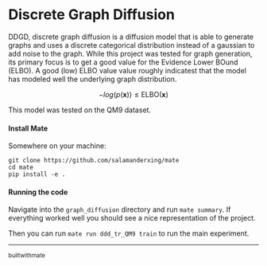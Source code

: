 # Discrete Graph Diffusion

DDGD, discrete graph diffusion is a diffusion model that is able to generate
graphs and uses a discrete categorical distribution instead of a gaussian to add
noise to the graph. While this project was tested for graph generation, its
primary focus is to get a good value for the Evidence Lower BOund (ELBO). A good
(low) ELBO value value roughly indicatest that the model has modeled well the
underlying graph distribution.

$$-log(p(\mathbf{x})) \leq \text{ELBO}(\mathbf{x})$$

This model was tested on the QM9 dataset.

#### Install Mate

Somewhere on your machine:

```
git clone https://github.com/salamanderxing/mate
cd mate
pip install -e .
```

#### Running the code

Navigate into the `graph_diffusion` directory and run `mate summary`. If
everything worked well you should see a nice representation of the project.

Then you can run `mate run ddd_tr_QM9 train` to run the main experiment.

---

<small>builtwithmate</small>

